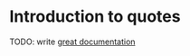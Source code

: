 # Introduction to quotes

TODO: write [great documentation](http://jacobian.org/writing/what-to-write/)
